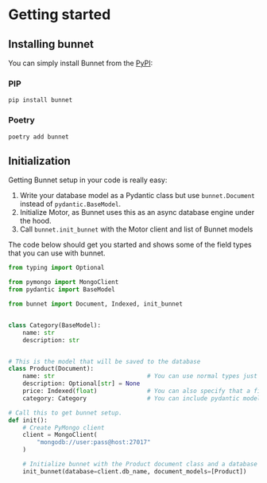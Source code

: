 # Getting started

## Installing bunnet

You can simply install Bunnet from the [PyPI](https://pypi.org/project/bunnet/):

### PIP

```shell
pip install bunnet
```

### Poetry

```shell
poetry add bunnet
```

## Initialization

Getting Bunnet setup in your code is really easy:

1.  Write your database model as a Pydantic class but use `bunnet.Document` instead of `pydantic.BaseModel`.
2.  Initialize Motor, as Bunnet uses this as an async database engine under the hood.
3.  Call `bunnet.init_bunnet` with the Motor client and list of Bunnet models

The code below should get you started and shows some of the field types that you can use with bunnet.

```python
from typing import Optional

from pymongo import MongoClient
from pydantic import BaseModel

from bunnet import Document, Indexed, init_bunnet


class Category(BaseModel):
    name: str
    description: str


# This is the model that will be saved to the database
class Product(Document):
    name: str                          # You can use normal types just like in pydantic
    description: Optional[str] = None
    price: Indexed(float)              # You can also specify that a field should correspond to an index
    category: Category                 # You can include pydantic models as well

# Call this to get bunnet setup.
def init():
    # Create PyMongo client
    client = MongoClient(
        "mongodb://user:pass@host:27017"
    )

    # Initialize bunnet with the Product document class and a database
    init_bunnet(database=client.db_name, document_models=[Product])
```
